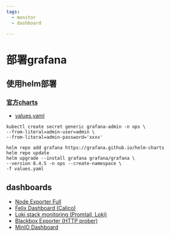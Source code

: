 ```yaml
---
tags: 
  - monitor
  - dashboard

---
```

# 部署grafana

## 使用helm部署

### [官方charts](https://github.com/grafana/helm-charts/tree/main/charts/grafana)

- [values.yaml](values.yaml)

```shell
kubectl create secret generic grafana-admin -n ops \
--from-literal=admin-user=admin \
--from-literal=admin-password='xxxx'

helm repo add grafana https://grafana.github.io/helm-charts
helm repo update
helm upgrade --install grafana grafana/grafana \
--version 8.4.5 -n ops --create-namespace \
-f values.yaml
```

## dashboards

- [Node Exporter Full](https://grafana.com/grafana/dashboards/1860-node-exporter-full/)
- [Felix Dashboard (Calico)](https://grafana.com/grafana/dashboards/12175-felix-dashboard-calico/)
- [Loki stack monitoring (Promtail, Loki)](https://grafana.com/grafana/dashboards/14055-loki-stack-monitoring-promtail-loki/)
- [Blackbox Exporter (HTTP prober)](https://grafana.com/grafana/dashboards/13659-blackbox-exporter-http-prober/)
- [MinIO Dashboard](https://grafana.com/grafana/dashboards/13502-minio-dashboard/)
